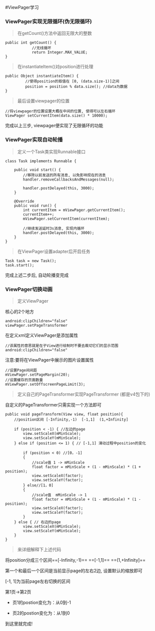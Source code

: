 #ViewPager学习

### ViewPager实现无限循环(伪无限循环)

> 在getCount()方法中返回无限大的整数

	public int getCount() {
	            //无线循环
	            return Integer.MAX_VALUE;
	}
	        
	        
> 在instantiateItem()对position进行处理	 
       	        
	public Object instantiateItem() {
			 //使得position的取值在 [0, (data.size-1)]之间
	         position = position % data.size(); //data为数据
	}	        
	
> 最后设置viewpager的位置
	
	//将viewpager的位置设置大概在中间的位置, 使得可以左右循环
	ViewPager setCurrentItem(data.size() * 10000);
完成以上三步, viewpager便实现了无限循环的功能

### ViewPager实现自动轮播

> 定义一个Task类实现Runnable接口

	class Task implements Runnable {

        public void start() {
            //移除以前发送的所有消息, 以免影响现在的消息
            handler.removeCallbacksAndMessages(null); 
           
            handler.postDelayed(this, 3000);
        }

        @Override
        public void run() {
            int currentItem = mViewPager.getCurrentItem();
            currentItem++;
            mViewPager.setCurrentItem(currentItem);

            //继续发送延时3s消息, 实现内循环
            handler.postDelayed(this, 3000);
        }
    }
    
> 在ViewPager设置adapter后开启任务

	Task task = new Task();
    task.start();    
    
完成上述二步后, 自动轮播变完成  

### ViewPager切换动画

> 定义ViewPager
 
 核心的2个地方
 
	android:clipChildren="false"
	viewPager.setPageTransformer
	 
在定义xml定义ViewPager是添加属性 
	
	//该属性的意思就是在子View进行绘制时不要去裁切它们的显示范围
	android:clipChildren="false"	
	
注意:要将在ViewPager中展示的图片设置属性
	    
	//设置Page间间距
    mViewPager.setPageMargin(20);
   	//设置缓存的页面数量
    mViewPager.setOffscreenPageLimit(3);
     	
> 定义自己的PageTransformer实现PageTransformer (都是v4包下的)

自定义的PageTransformer只需实现一个方法即可

	public void pageTransform(View view, float position){
	 	//position区间 [-Infinity,-1)  [-1,1]  (1,+Infinity]

        if (position < -1) { //左边的page
            view.setScaleX(mMinScale);
            view.setScaleY(mMinScale);
        } else if (position <= 1) { // [-1,1] 滑动过程中position的变化

            if (position < 0) //[0，-1]
            {
                //scale值 1 -> mMinScale
                float factor = mMinScale + (1 - mMinScale) * (1 + position);
                view.setScaleX(factor);
                view.setScaleY(factor);
            } else//[1，0]
            {
                //scale值  mMinScale -> 1
                float factor = mMinScale + (1 - mMinScale) * (1 - position);
                view.setScaleX(factor);
                view.setScaleY(factor);
            }
        } else { // 右边的page
            view.setScaleX(mMinScale);
            view.setScaleY(mMinScale);
        }
	}
	
> 来详细解释下上述代码

将position分成三个区间==[-Infinity,-1)==  ==[-1,1]==  ==(1,+Infinity]==

第一个和最后一个区间是当前显示page的左右2边, 设置默认的缩放即可

[-1, 1]为当前page左右切换的区间

第1页->第2页

* 页1的postion变化为：从0到-1

* 页2的postion变化为：从1到0


到这里就完成!








